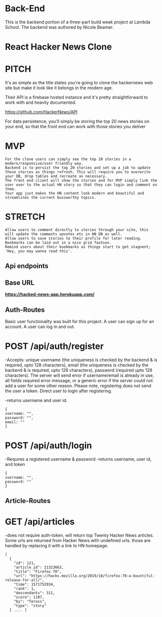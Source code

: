 # Back-End

This is the backend portion of a three-part build week project at Lambda School. The backend was authored by Nicole Beamer.

# React Hacker News Clone
# PITCH

It's as simple as the title states you're going to clone the hackernews web site but make it look like it belongs in the modern age.

Their API is a firebase hosted instance and it's pretty straightforward to work with and heavily documented.

https://github.com/HackerNews/API

For data persistence, you'll simply be storing the top 20 news stories on your end, so that the front end can work with those stories you deliver
# MVP

    For the clone users can simply see the top 20 stories in a modern/responsive/user friendly way.
    Backend is to persist the top 20 stories and set up a job to update those stories as things refresh. This will require you to overwrite your DB, drop tables and recreate as necessary.
    The front end client will show the stories and for MVP simply link the user over to the actual HN story so that they can login and comment on them.
    Your app just makes the HN content look modern and beautiful and streamlines the current buzzworthy topics.

# STRETCH

    Allow users to comment directly to stories through your site, this will update the comments upvotes etc in HN DB as well.
    Allow users to save stories to their profile for later reading. Bookmarks can be laid out in a nice grid fashion.
    Remind users about their bookmarks as things start to get stagnent; 'Hey, you may wanna read this'.


## Api endpoints

## Base URL 

**https://hacked-news-app.herokuapp.com/**

## Auth-Routes

Basic user functionality was built for this project. A user can sign up for an account. A user can log in and out.

# POST /api/auth/register

-Accepts: unique username (the uniqueness is checked by the backend & is required, upto 128 characters), email (the uniqueness is checked by the backend & is required, upto 128 characters), password (required upto 128 characters). The server will send error if username/email is already in use, all fields required error message, or a generic error if the server could not add a user for some other reason. Please note, registering does not send the user a token. Direct user to login after registering.

-returns username and user id.
```
{
username: "",
password: "",
email: ""
}
```
# POST /api/auth/login

-Requires a registered username & password
-returns username, user id, and token

```
{
username: "",
password: ""
}
```
## Article-Routes

# GET /api/articles
-does not require auth-token, will return top Twenty Hacker News articles. Some urls are returned from Hacker News with undefined urls. those are handled by replacing it with a link to HN homepage.

```
[
  {
    "id": 121,
    "article_id": 21323663,
    "title": "Firefox 70",
    "url": "https://hacks.mozilla.org/2019/10/firefox-70-a-bountiful-release-for-all/",
    "time": 1571752934,
    "rank": 1,
    "descendants": 311,
    "score": 1107,
    "by": "feross",
    "type": "story"
  } .... ]
  ```